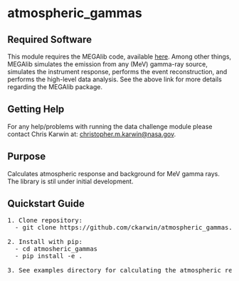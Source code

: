 # atmospheric_gammas

## Required Software <br />
This module requires the MEGAlib code, available [here](http://megalibtoolkit.com/home.html). Among other things, MEGAlib simulates the emission from any (MeV) gamma-ray source, simulates the instrument response, performs the event reconstruction, and performs the high-level data analysis. See the above link for more details regarding the MEGAlib package.   

## Getting Help <br />
For any help/problems with running the data challenge module please contact Chris Karwin at: christopher.m.karwin@nasa.gov. 

## Purpose <br />
Calculates atmospheric response and background for MeV gamma rays. The library is stil under initial development.   

## Quickstart Guide <br /> 
<pre>
1. Clone repository:
  - git clone https://github.com/ckarwin/atmospheric_gammas.git

2. Install with pip:
  - cd atmosheric_gammas
  - pip install -e .
     
3. See examples directory for calculating the atmospheric resonse using a rectangular mass model of the atmosphere.  

</pre>

